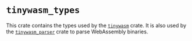 # `tinywasm_types`

This crate contains the types used by the [`tinywasm`](https://crates.io/crates/tinywasm) crate. It is also used by the [`tinywasm_parser`](https://crates.io/crates/tinywasm_parser) crate to parse WebAssembly binaries.

